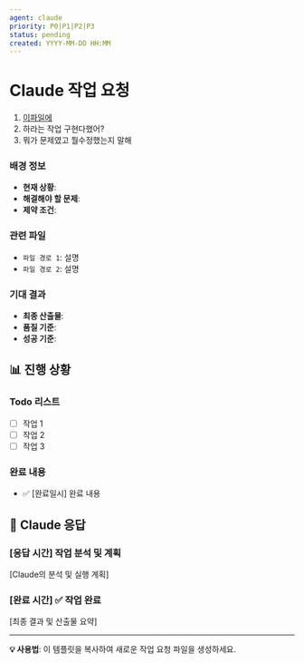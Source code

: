 ```yaml
---
agent: claude
priority: P0|P1|P2|P3
status: pending
created: YYYY-MM-DD HH:MM
---
```


# Claude 작업 요청

1. [이파일에 ](../../docs/CLI_ADVANCED_COOKBOOK.md)
2. 하라는 작업 구현다했어?
3. 뭐가 문제였고 뭘수정했는지 말해

### 배경 정보
- **현재 상황**: 
- **해결해야 할 문제**: 
- **제약 조건**: 

### 관련 파일
- `파일 경로 1`: 설명
- `파일 경로 2`: 설명

### 기대 결과
- **최종 산출물**: 
- **품질 기준**: 
- **성공 기준**: 

## 📊 진행 상황

### Todo 리스트
- [ ] 작업 1
- [ ] 작업 2  
- [ ] 작업 3

### 완료 내용
- ✅ [완료일시] 완료 내용

## 💬 Claude 응답

### [응답 시간] 작업 분석 및 계획

[Claude의 분석 및 실행 계획]

### [완료 시간] ✅ 작업 완료

[최종 결과 및 산출물 요약]

---

**💡 사용법**: 이 템플릿을 복사하여 새로운 작업 요청 파일을 생성하세요.